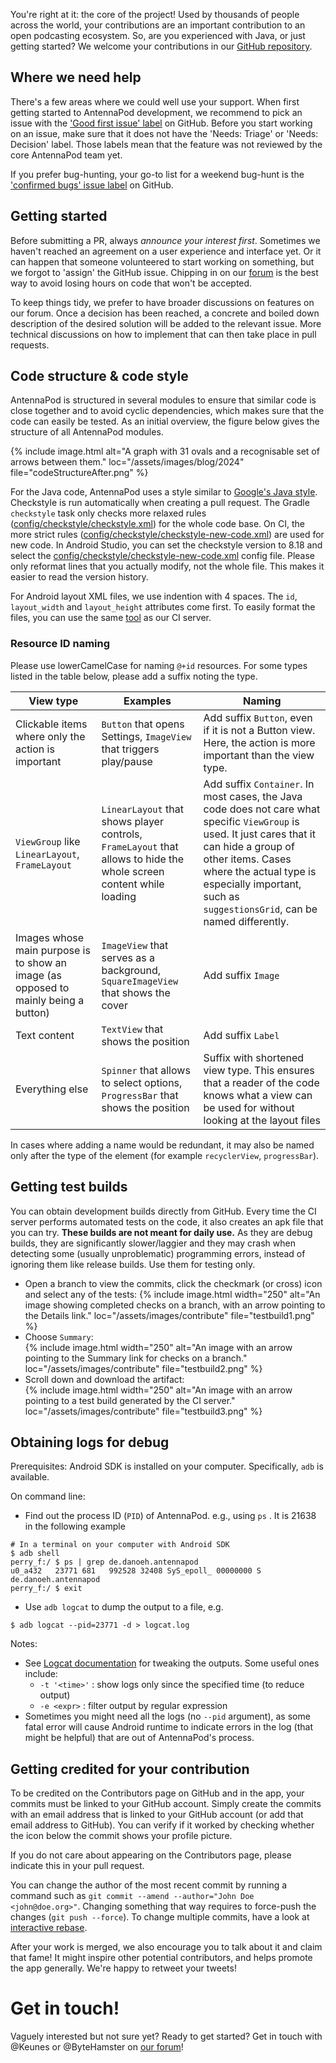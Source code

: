 You're right at it: the core of the project! Used by thousands of people across the world, your contributions are an important contribution to an open podcasting ecosystem. So, are you experienced with Java, or just getting started? We welcome your contributions in our [GitHub repository](https://github.com/AntennaPod/AntennaPod).

## Where we need help
There's a few areas where we could well use your support. When first getting started to AntennaPod development, we recommend to pick an issue with the ['Good first issue' label](https://github.com/AntennaPod/AntennaPod/labels/Good%20first%20issue) on GitHub. Before you start working on an issue, make sure that it does not have the 'Needs: Triage' or 'Needs: Decision' label. Those labels mean that the feature was not reviewed by the core AntennaPod team yet.

If you prefer bug-hunting, your go-to list for a weekend bug-hunt is the ['confirmed bugs' issue label](https://github.com/AntennaPod/AntennaPod/labels/Type%3A%20Confirmed%20bug) on GitHub.

## Getting started
Before submitting a PR, always *announce your interest first*. Sometimes we haven't reached an agreement on a user experience and interface yet. Or it can happen that someone volunteered to start working on something, but we forgot to 'assign' the GitHub issue. Chipping in on our [forum](https://forum.antennapod.org) is the best way to avoid losing hours on code that won't be accepted.

To keep things tidy, we prefer to have broader discussions on features on our forum. Once a decision has been reached, a concrete and boiled down description of the desired solution will be added to the relevant issue. More technical discussions on how to implement that can then take place in pull requests.

## Code structure & code style
AntennaPod is structured in several modules to ensure that similar code is close together and to avoid cyclic dependencies, which makes sure that the code can easily be tested. As an initial overview, the figure below gives the structure of all AntennaPod modules.

{% include image.html
   alt="A graph with 31 ovals and a recognisable set of arrows between them."
   loc="/assets/images/blog/2024"
   file="codeStructureAfter.png"
%}

For the Java code, AntennaPod uses a style similar to [Google's Java style](https://google.github.io/styleguide/javaguide.html). Checkstyle is run automatically when creating a pull request. The Gradle `checkstyle` task only checks more relaxed rules ([config/checkstyle/checkstyle.xml](https://github.com/AntennaPod/AntennaPod/blob/develop/config/checkstyle/checkstyle.xml)) for the whole code base. On CI, the more strict rules ([config/checkstyle/checkstyle-new-code.xml](https://github.com/AntennaPod/AntennaPod/blob/develop/config/checkstyle/checkstyle-new-code.xml)) are used for new code. In Android Studio, you can set the checkstyle version to 8.18 and select the [config/checkstyle/checkstyle-new-code.xml](https://github.com/AntennaPod/AntennaPod/blob/develop/config/checkstyle/checkstyle-new-code.xml) config file. Please only reformat lines that you actually modify, not the whole file. This makes it easier to read the version history.

For Android layout XML files, we use indention with 4 spaces. The `id`, `layout_width` and `layout_height` attributes come first. To easily format the files, you can use the same [tool](https://github.com/ByteHamster/android-xml-formatter) as our CI server.

### Resource ID naming
Please use lowerCamelCase for naming `@+id` resources. For some types listed in the table below, please add a suffix noting the type.

| View type | Examples | Naming |
| --- | --- | --- |
| Clickable items where only the action is important | `Button` that opens Settings, `ImageView` that triggers play/pause | Add suffix `Button`, even if it is not a Button view. Here, the action is more important than the view type. |
| `ViewGroup` like `LinearLayout`, `FrameLayout` | `LinearLayout` that shows player controls, `FrameLayout` that allows to hide the whole screen content while loading | Add suffix `Container`. In most cases, the Java code does not care what specific `ViewGroup` is used. It just cares that it can hide a group of other items. Cases where the actual type is especially important, such as `suggestionsGrid`, can be named differently. |
| Images whose main purpose is to show an image (as opposed to mainly being a button) | `ImageView` that serves as a background, `SquareImageView` that shows the cover | Add suffix `Image` |
| Text content | `TextView` that shows the position | Add suffix `Label` |
| Everything else | `Spinner` that allows to select options, `ProgressBar` that shows the position | Suffix with shortened view type. This ensures that a reader of the code knows what a view can be used for without looking at the layout files |

In cases where adding a name would be redundant, it may also be named only after the type of the element (for example `recyclerView`, `progressBar`).

## Getting test builds
You can obtain development builds directly from GitHub. Every time the CI server performs automated tests on the code, it also creates an apk file that you can try. **These builds are not meant for daily use.** As they are debug builds, they are significantly slower/laggier and they may crash when detecting some (usually unproblematic) programming errors, instead of ignoring them like release builds. Use them for testing only.

- Open a branch to view the commits, click the checkmark (or cross) icon and select any of the tests:
{% include image.html
   width="250"
   alt="An image showing completed checks on a branch, with an arrow pointing to the Details link."
   loc="/assets/images/contribute"
   file="testbuild1.png"
%}
- Choose `Summary`:  
{% include image.html
   width="250"
   alt="An image with an arrow pointing to the Summary link for checks on a branch."
   loc="/assets/images/contribute"
   file="testbuild2.png"
%}
- Scroll down and download the artifact:  
{% include image.html
   width="250"
   alt="An image with an arrow pointing to a test build generated by the CI server."
   loc="/assets/images/contribute"
   file="testbuild3.png"
%}

## Obtaining logs for debug
Prerequisites: Android SDK is installed on your computer. Specifically, `adb` is available.

On command line:
- Find out the process ID (`PID`) of AntennaPod. e.g., using `ps` . It is 21638 in the following example
```shell
# In a terminal on your computer with Android SDK
$ adb shell
perry_f:/ $ ps | grep de.danoeh.antennapod
u0_a432   23771 681   992528 32408 SyS_epoll_ 00000000 S de.danoeh.antennapod
perry_f:/ $ exit
```

- Use `adb logcat` to dump the output to a file, e.g.
```
$ adb logcat --pid=23771 -d > logcat.log
```

Notes:
- See [Logcat documentation](https://developer.android.com/studio/command-line/logcat) for tweaking the outputs. Some useful ones include: 
    - `-t '<time>'` : show logs only since the specified time (to reduce output)
    - `-e <expr>` : filter output by regular expression
- Sometimes you might need all the logs (no `--pid` argument), as some fatal error will cause Android runtime to indicate errors in the log (that might be helpful) that are out of AntennaPod's process.

## Getting credited for your contribution
To be credited on the Contributors page on GitHub and in the app, your commits must be linked to your GitHub account. Simply create the commits with an email address that is linked to your GitHub account (or add that email address to GitHub). You can verify if it worked by checking whether the icon below the commit shows your profile picture.

If you do not care about appearing on the Contributors page, please indicate this in your pull request.

You can change the author of the most recent commit by running a command such as `git commit --amend --author="John Doe <john@doe.org>"`. Changing something that way requires to force-push the changes (`git push --force`). To change multiple commits, have a look at [interactive rebase](https://thoughtbot.com/blog/git-interactive-rebase-squash-amend-rewriting-history).

After your work is merged, we also encourage you to talk about it and claim that fame! It might inspire other potential contributors, and helps promote the app generally. We're happy to retweet your tweets!

# Get in touch!
Vaguely interested but not sure yet? Ready to get started? Get in touch with @Keunes or @ByteHamster on [our forum](https://forum.antennapod.org)!
